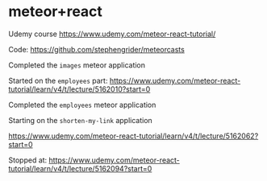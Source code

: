 meteor+react
============

Udemy course https://www.udemy.com/meteor-react-tutorial/

Code: https://github.com/stephengrider/meteorcasts

Completed the `images` meteor application

Started on the `employees` part:
https://www.udemy.com/meteor-react-tutorial/learn/v4/t/lecture/5162010?start=0

Completed the `employees` meteor application

Starting on the `shorten-my-link` application

https://www.udemy.com/meteor-react-tutorial/learn/v4/t/lecture/5162062?start=0

Stopped at:
https://www.udemy.com/meteor-react-tutorial/learn/v4/t/lecture/5162094?start=0

